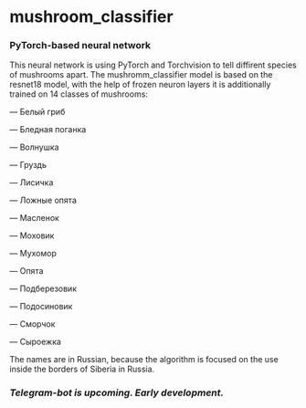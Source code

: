 # mushroom_classifier
### PyTorch-based neural network
This neural network is using PyTorch and Torchvision to tell diffirent species of mushrooms apart. The mushromm_classifier model is based on the resnet18 model, with the help of frozen neuron layers it is additionally trained on 14 classes of mushrooms:

— Белый гриб

— Бледная поганка

— Волнушка

— Груздь

— Лисичка

— Ложные опята

— Масленок

— Моховик

— Мухомор

— Опята

— Подберезовик

— Подосиновик

— Сморчок

— Сыроежка

The names are in Russian, because the algorithm is focused on the use inside the borders of Siberia in Russia.

### *Telegram-bot is upcoming. Early development.*
